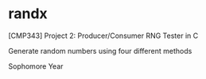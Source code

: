 # randx
[CMP343] Project 2: Producer/Consumer RNG Tester in C

Generate random numbers using four different methods

Sophomore Year
